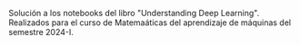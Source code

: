 Solución a los notebooks del libro "Understanding Deep Learning". Realizados para el curso de Matemaáticas del aprendizaje de máquinas del semestre 2024-I.
